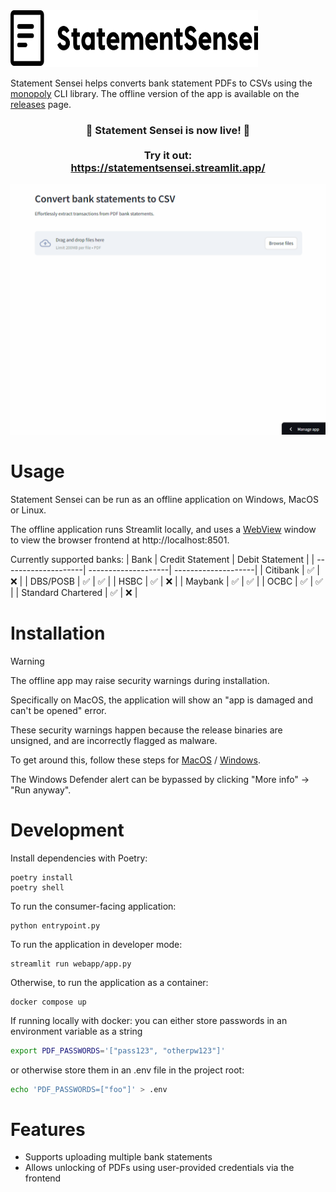 <img src="./docs/logo.svg" width="396" height="91">

Statement Sensei helps converts bank statement PDFs to CSVs using the [monopoly](https://github.com/benjamin-awd/monopoly) CLI library. The offline version of the app is available on the [releases](https://github.com/benjamin-awd/statementsensei/releases) page.

<h3 align="center">
    🎉 Statement Sensei is now live! 🎉
    <br><br>
    Try it out: <br>
    <a href="https://statementsensei.streamlit.app/">https://statementsensei.streamlit.app/</a>
</h3>

<p align="center">
    <img src="./docs/statement_sensei_demo.gif" width=800>
</p>

# Usage

Statement Sensei can be run as an offline application on Windows, MacOS or Linux.

The offline application runs Streamlit locally, and uses a [WebView](https://tauri.app/v1/references/webview-versions/) window to view the browser frontend at http://localhost:8501.

Currently supported banks:
| Bank                | Credit Statement    | Debit Statement     |
| --------------------| --------------------| --------------------|
| Citibank            | ✅                 | ❌                  |
| DBS/POSB            | ✅                 | ✅                  |
| HSBC                | ✅                 | ❌                  |
| Maybank             | ✅                 | ✅                  |
| OCBC                | ✅                 | ✅                  |
| Standard Chartered  | ✅                 | ❌                  |

# Installation

> [!WARNING]
> The offline app may raise security warnings during installation.

Specifically on MacOS, the application will show an "app is damaged and can't be opened" error.

These security warnings happen because the release binaries are unsigned, and are incorrectly flagged as malware.

To get around this, follow these steps for [MacOS](https://support.apple.com/en-sg/guide/mac-help/mh40616/mac) / [Windows](https://stackoverflow.com/questions/54733909/windows-defender-alert-users-from-my-pyinstaller-exe).

The Windows Defender alert can be bypassed by clicking "More info" -> "Run anyway".

# Development

Install dependencies with Poetry:
```shell
poetry install
poetry shell
```

To run the consumer-facing application:
```shell
python entrypoint.py
```

To run the application in developer mode:
```shell
streamlit run webapp/app.py
```

Otherwise, to run the application as a container:
```
docker compose up
```

If running locally with docker: you can either store passwords in an environment variable as a string

```sh
export PDF_PASSWORDS='["pass123", "otherpw123"]'
```

or otherwise store them in an .env file in the project root:

```sh
echo 'PDF_PASSWORDS=["foo"]' > .env
```

# Features
- Supports uploading multiple bank statements
- Allows unlocking of PDFs using user-provided credentials via the frontend
